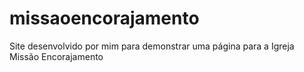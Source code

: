# missaoencorajamento
Site desenvolvido por mim para demonstrar uma página para a Igreja Missão Encorajamento
